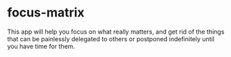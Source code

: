 # focus-matrix
This app will help you focus on what really matters, and get rid of the things that can be painlessly delegated to others or postponed indefinitely until you have time for them.
